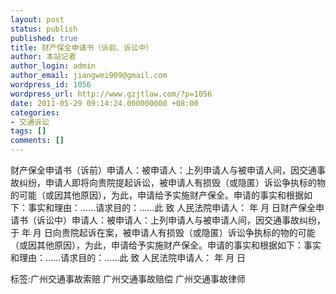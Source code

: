 ```yaml
---
layout: post
status: publish
published: true
title: 财产保全申请书（诉前、诉讼中）
author: 本站记者
author_login: admin
author_email: jiangwei909@gmail.com
wordpress_id: 1056
wordpress_url: http://www.gzjtlaw.com/?p=1056
date: 2011-05-29 09:14:24.000000000 +08:00
categories:
- 交通诉讼
tags: []
comments: []
---
```

财产保全申请书（诉前）申请人：被申请人：上列申请人与被申请人间，因交通事故纠纷，申请人即将向贵院提起诉讼，被申请人有损毁（或隐匿）诉讼争执标的物的可能（或因其他原因），为此，申请给予实施财产保全。申请的事实和根据如下：事实和理由：&hellip;&hellip;请求目的：&hellip;&hellip;此 致 人民法院申请人： 年 月 日财产保全申请书（诉讼中）申请人：被申请人：上列申请人与被申请人间，因交通事故纠纷，于 年 月 日向贵院起诉在案，被申请人有损毁（或隐匿）诉讼争执标的物的可能（或因其他原因），为此，申请给予实施财产保全。申请的事实和根据如下：事实和理由：&hellip;&hellip;请求目的：&hellip;&hellip;此 致 人民法院申请人： 年 月 日标签:广州交通事故索赔 广州交通事故赔偿 广州交通事故律师
